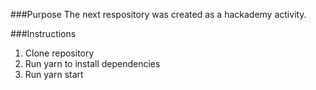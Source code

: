###Purpose
The next respository was created as a hackademy activity. 

###Instructions
  1. Clone repository
  2. Run yarn to install dependencies
  3. Run yarn start
